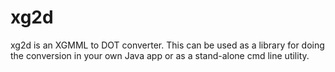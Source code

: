 # xg2d #

xg2d is an XGMML to DOT converter.  This can be used as a library for doing the conversion in your own Java app or as a stand-alone cmd line utility.

